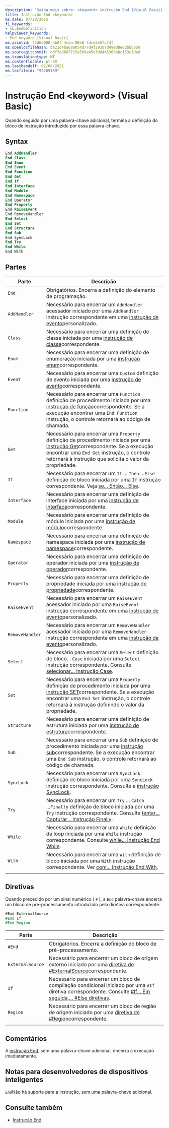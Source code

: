 ```yaml
---
description: 'Saiba mais sobre: <keyword> instrução End (Visual Basic)'
title: Instrução End <keyword>
ms.date: 07/20/2015
f1_keywords:
- vb.EndDefinition
helpviewer_keywords:
- End keyword [Visual Basic]
ms.assetid: 42d6e088-ab0f-4cda-88e8-fdce3e5fcf4f
ms.openlocfilehash: ba21d4ba68a054d77d4f29307d49ed8e82bb6b50
ms.sourcegitcommit: ddf7edb67715a5b9a45e3dd44536dabc153c1de0
ms.translationtype: MT
ms.contentlocale: pt-BR
ms.lasthandoff: 02/06/2021
ms.locfileid: "99769189"
---
```

# <a name="end-keyword-statement-visual-basic"></a>Instrução End \<keyword> (Visual Basic)

Quando seguido por uma palavra-chave adicional, termina a definição do bloco de instrução introduzido por essa palavra-chave.

## <a name="syntax"></a>Syntax

```vb
End AddHandler
End Class
End Enum
End Event
End Function
End Get
End If
End Interface
End Module
End Namespace
End Operator
End Property
End RaiseEvent  
End RemoveHandler  
End Select
End Set
End Structure
End Sub
End SyncLock
End Try
End While
End With  
```  
  
## <a name="parts"></a>Partes

|Parte|Descrição|
|---|---|
|`End`|Obrigatórios. Encerra a definição do elemento de programação.|
|`AddHandler`|Necessário para encerrar um `AddHandler` acessador iniciado por uma `AddHandler` instrução correspondente em uma [instrução de evento](event-statement.md)personalizado.|
|`Class`|Necessário para encerrar uma definição de classe iniciada por uma [instrução de classe](class-statement.md)correspondente.|
|`Enum`|Necessário para encerrar uma definição de enumeração iniciada por uma [instrução enum](enum-statement.md)correspondente.|
|`Event`|Necessário para encerrar uma `Custom` definição de evento iniciada por uma [instrução de evento](event-statement.md)correspondente.|  
|`Function`|Necessário para encerrar uma `Function` definição de procedimento iniciada por uma [instrução de função](function-statement.md)correspondente. Se a execução encontrar uma `End Function` instrução, o controle retornará ao código de chamada.|
|`Get`|Necessário para encerrar uma `Property` definição de procedimento iniciada por uma [instrução Get](get-statement.md)correspondente. Se a execução encontrar uma `End Get` instrução, o controle retornará à instrução que solicita o valor da propriedade.|
|`If`|Necessário para encerrar um `If` ... `Then` ...`Else` definição de bloco iniciada por uma `If` instrução correspondente. Veja [se... Então... Else](if-then-else-statement.md).|
|`Interface`|Necessário para encerrar uma definição de interface iniciada por uma [instrução de interface](interface-statement.md)correspondente.|
|`Module`|Necessário para encerrar uma definição de módulo iniciada por uma [instrução de módulo](module-statement.md)correspondente.|
|`Namespace`|Necessário para encerrar uma definição de namespace iniciada por uma [instrução de namespace](namespace-statement.md)correspondente.|
|`Operator`|Necessário para encerrar uma definição de operador iniciada por uma [instrução de operador](operator-statement.md)correspondente.|
|`Property`|Necessário para encerrar uma definição de propriedade iniciada por uma [instrução de propriedade](property-statement.md)correspondente.|
|`RaiseEvent`|Necessário para encerrar um `RaiseEvent` acessador iniciado por uma `RaiseEvent` instrução correspondente em uma [instrução de evento](event-statement.md)personalizado.|
|`RemoveHandler`|Necessário para encerrar um `RemoveHandler` acessador iniciado por uma `RemoveHandler` instrução correspondente em uma [instrução de evento](event-statement.md)personalizado.|
|`Select`|Necessário para encerrar uma `Select` definição de bloco... `Case` iniciada por uma `Select` instrução correspondente. Consulte [selecionar... Instrução Case](select-case-statement.md).  
|`Set`|Necessário para encerrar uma `Property` definição de procedimento iniciada por uma [instrução SET](set-statement.md)correspondente. Se a execução encontrar uma `End Set` instrução, o controle retornará à instrução definindo o valor da propriedade.  
|`Structure`|Necessário para encerrar uma definição de estrutura iniciada por uma [instrução de estrutura](structure-statement.md)correspondente.  
|`Sub`|Necessário para encerrar uma `Sub` definição de procedimento iniciada por uma [instrução sub](sub-statement.md)correspondente. Se a execução encontrar uma `End Sub` instrução, o controle retornará ao código de chamada.  
|`SyncLock`|Necessário para encerrar uma `SyncLock` definição de bloco iniciada por uma `SyncLock` instrução correspondente. Consulte a [instrução SyncLock](synclock-statement.md).  
|`Try`|Necessário para encerrar um `Try` ... `Catch` ...`Finally` definição de bloco iniciada por uma `Try` instrução correspondente. Consulte [tentar... Capturar... Instrução Finally](try-catch-finally-statement.md).  
|`While`|Necessário para encerrar uma `While` definição de loop iniciada por uma `While` instrução correspondente. Consulte [while... Instrução End While](while-end-while-statement.md).  
|`With`| Necessário para encerrar uma `With` definição de bloco iniciada por uma `With` instrução correspondente. Ver [com... Instrução End With](with-end-with-statement.md).  
|||
  
## <a name="directives"></a>Diretivas

Quando precedido por um sinal numérico ( `#` ), a `End` palavra-chave encerra um bloco de pré-processamento introduzido pela diretiva correspondente.  

```vb
#End ExternalSource
#End If
#End Region
```

|Parte|Descrição|
|---|---|
|`#End`|Obrigatórios. Encerra a definição do bloco de pré-processamento.|
|`ExternalSource`|Necessário para encerrar um bloco de origem externo iniciado por uma [diretiva de #ExternalSource](../directives/externalsource-directive.md)correspondente.|
|`If`|Necessário para encerrar um bloco de compilação condicional iniciado por uma `#If` diretiva correspondente. Consulte [#If... Em seguida,... #Else diretivas](../directives/if-then-else-directives.md).|
|`Region`|Necessário para encerrar um bloco de região de origem iniciado por uma [diretiva de #Region](../directives/region-directive.md)correspondente.|
|||

## <a name="remarks"></a>Comentários

A [instrução End](end-statement.md), sem uma palavra-chave adicional, encerra a execução imediatamente.

## <a name="smart-device-developer-notes"></a>Notas para desenvolvedores de dispositivos inteligentes  

`End`Não há suporte para a instrução, sem uma palavra-chave adicional.  
  
## <a name="see-also"></a>Consulte também

- [Instrução End](end-statement.md)
